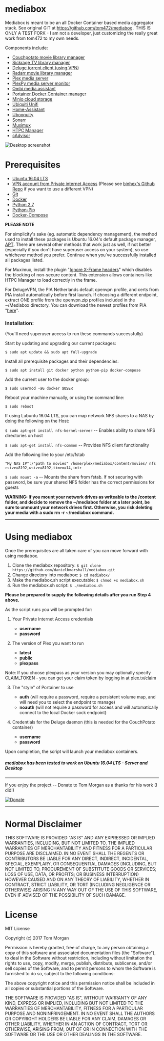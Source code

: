 # mediabox
Mediabox is meant to be an all Docker Container based media aggregator stack. See original GIT at https://github.com/tom472/mediabox .
THIS IS ONLY A TEST FORK - I am not a developer, just customizing the really great work from tom472 to my own needs.

Components include:
  * [Couchpotato movie library manager](https://couchpota.to/)
  * [Sickrage TV library manager](https://sickrage.github.io/)
  * [Deluge torrent client (using VPN)](http://deluge-torrent.org/)
  * [Radarr movie library manager](https://radarr.video/)
  * [Plex media server](https://www.plex.tv/)
  * [PlexPy media server monitor](https://jonnywong16.github.io/plexpy/)
  * [Ombi media assistant](http://www.ombi.io/)
  * [Portainer Docker Container manager](https://portainer.io/)
  * [Minio cloud storage](https://www.minio.io/)
  * [Ubiquiti Unifi](https://unifi-sdn.ubnt.com/)
  * [Home-Assistant](https://home-assistant.io/)
  * [Ubooquity](https://vaemendis.net/ubooquity/)
  * [Sonarr](https://sonarr.tv/)
  * [Muximux](https://github.com/mescon/Muximux)
  * [HTPC Manager](http://htpc.io/)
  * [cAdvisor](https://github.com/google/cadvisor)
  
  ![Desktop screenshot](https://i.imgur.com/0uYWQ49.png)
  
# Prerequisites

  * [Ubuntu 16.04 LTS](http://cdimage.ubuntu.com/lubuntu/releases/16.04/release/)
  * [VPN account from Private internet Access](https://www.privateinternetaccess.com/pages/buy-vpn/Stevie) (Please see [binhex's Github Repo](https://github.com/binhex/arch-delugevpn) if you want to use a different VPN)
  * [Git](https://git-scm.com/)
  * [Docker](https://www.docker.com/)
  * [Python 2.7](https://www.python.org/)
  * [Python-Pip](https://pypi.python.org/pypi/pip)
  * [Docker-Compose](https://docs.docker.com/compose/)
  
**PLEASE NOTE**

For simplicity's sake (eg. automatic dependency management), the method used to install these packages is Ubuntu 16.04's default package manager, [APT](https://wiki.debian.org/Apt).  There are several other methods that work just as well, if not better (especially if you don't have superuser access on your system), so use whichever method you prefer.  Continue when you've successfully installed all packages listed.

For Muximux, install the plugin "[Ignore X-Frame headers](https://chrome.google.com/webstore/detail/ignore-x-frame-headers/gleekbfjekiniecknbkamfmkohkpodhe)" which disables the blocking of non-secure content. This extension allows containers like HTPC Manager to load correctly in the frame.

For DelugeVPN, the PIA Netherlands default openvpn profile, and certs from PIA install automatically before first launch. If choosing a different endpoint, extract ONE profile from the openvpn.zip profiles included in the ~/Mediabox directory. You can download the newest profiles from PIA "[here](https://www.privateinternetaccess.com/pages/openvpn-ios)".

### Installation:

(You'll need superuser access to run these commands successfully)

Start by updating and upgrading our current packages:

`$ sudo apt update && sudo apt full-upgrade`

Install all prerequisite packages and their dependencies:

`$ sudo apt install git docker python python-pip docker-compose`

Add the current user to the docker group:

`$ sudo usermod -aG docker $USER`

Reboot your machine manually, or using the command line:

`$ sudo reboot`

If using Lubuntu 16.04 LTS, you can map network NFS shares to a NAS by doing the following on the Host:

`$ sudo apt-get install nfs-kernel-server` 
-- Enables ability to share NFS directories on host

`$ sudo apt-get install nfs-common` 
-- Provides NFS client functionality

Add the following line to your /etc/fstab

`"My NAS IP":/"path to movies" /home/plex/mediabox/content/movies/ nfs rsize=8192,wsize=8192,timeo=14,intr` 


`$ sudo mount -a` 
-- Mounts the share from fstab. If not securing with password, be sure your shared NFS folder has the correct permissions for guests

**WARNING: If you mount your network drives as writeable to the /content folder, and decide to remove the ~/mediabox folder at a later point, be sure to unmount your network drives first. Otherwise, you risk deleting your media with a sudo rm -r ~/mediabox command.**

---

# Using mediabox

Once the prerequisites are all taken care of you can move forward with using mediabox.

1. Clone the mediabox repository: `$ git clone https://github.com/danielbmarshall/mediabox.git`
2. Change directory into mediabox: `$ cd mediabox/`
3. Make the mediabox.sh script executable: `$ chmod +x mediabox.sh`
4. Run the mediabox.sh script: `$ ./mediabox.sh`

**Please be prepared to supply the following details after you run Step 4 above.**

As the script runs you will be prompted for:

1. Your Private Internet Access credentials
    * **username**
    * **password**

2. The version of Plex you want to run
    * **latest**
    * **public**
    * **plexpass**
    
Note: If you choose plexpass as your version you may optionally specify CLAIM_TOKEN - you can get your claim token by logging in at [plex.tv/claim](https://www.plex.tv/claim)

3. The "style" of Portainer to use
    *  **auth** (will require a password, require a persistent volume map, and will need you to select the endpoint to manage)
    *  **noauth** (will not require a password for access and will automatically connect to the local Docker sock endpoint)
    
4. Credentials for the Deluge daemon (this is needed for the CouchPotato container)
    * **username**
    * **password**

Upon completion, the script will launch your mediabox containers.

##### **mediabox** has been tested to work on Ubuntu 16.04 LTS - Server and Desktop

---

If you enjoy the project -- Donate to Tom Morgan as a thanks for his work (I did!) 

[![Donate](https://img.shields.io/badge/Donate-SquareCash-brightgreen.svg)](https://cash.me/$TomMorgan)

---

# Normal Disclaimer

THIS SOFTWARE IS PROVIDED "AS IS" AND ANY EXPRESSED OR IMPLIED WARRANTIES, INCLUDING, BUT NOT LIMITED TO, THE IMPLIED WARRANTIES OF MERCHANTABILITY AND FITNESS FOR A PARTICULAR PURPOSE ARE DISCLAIMED. IN NO EVENT SHALL THE REGENTS OR CONTRIBUTORS BE LIABLE FOR ANY DIRECT, INDIRECT, INCIDENTAL, SPECIAL, EXEMPLARY, OR CONSEQUENTIAL DAMAGES (INCLUDING, BUT NOT LIMITED TO, PROCUREMENT OF SUBSTITUTE GOODS OR SERVICES; LOSS OF USE, DATA, OR PROFITS; OR BUSINESS INTERRUPTION)
HOWEVER CAUSED AND ON ANY THEORY OF LIABILITY, WHETHER IN CONTRACT, STRICT LIABILITY, OR TORT (INCLUDING NEGLIGENCE OR OTHERWISE) ARISING IN ANY WAY OUT OF THE USE OF THIS SOFTWARE, EVEN IF ADVISED OF THE POSSIBILITY OF SUCH DAMAGE.

# License

MIT License

Copyright (c) 2017 Tom Morgan

Permission is hereby granted, free of charge, to any person obtaining a copy
of this software and associated documentation files (the "Software"), to deal
in the Software without restriction, including without limitation the rights
to use, copy, modify, merge, publish, distribute, sublicense, and/or sell
copies of the Software, and to permit persons to whom the Software is
furnished to do so, subject to the following conditions:

The above copyright notice and this permission notice shall be included in all
copies or substantial portions of the Software.

THE SOFTWARE IS PROVIDED "AS IS", WITHOUT WARRANTY OF ANY KIND, EXPRESS OR
IMPLIED, INCLUDING BUT NOT LIMITED TO THE WARRANTIES OF MERCHANTABILITY,
FITNESS FOR A PARTICULAR PURPOSE AND NONINFRINGEMENT. IN NO EVENT SHALL THE
AUTHORS OR COPYRIGHT HOLDERS BE LIABLE FOR ANY CLAIM, DAMAGES OR OTHER
LIABILITY, WHETHER IN AN ACTION OF CONTRACT, TORT OR OTHERWISE, ARISING FROM,
OUT OF OR IN CONNECTION WITH THE SOFTWARE OR THE USE OR OTHER DEALINGS IN THE
SOFTWARE.
